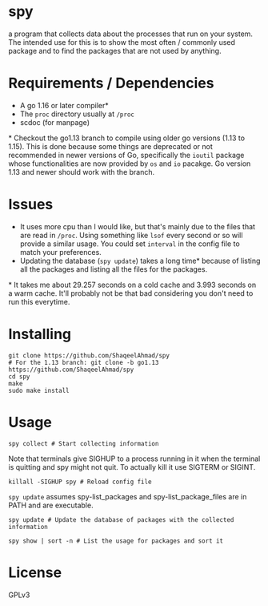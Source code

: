 # spy

a program that collects data about the processes that run on your system.
The intended use for this is to show the most often / commonly used package and
to find the packages that are not used by anything.

# Requirements / Dependencies
- A go 1.16 or later compiler*
- The `proc` directory usually at `/proc`
- scdoc (for manpage)

\* Checkout the go1.13 branch to compile using older go versions (1.13 to
1.15). This is done because some things are deprecated or not recommended in
newer versions of Go, specifically the `ioutil` package whose functionalities
are now provided by `os` and `io` pacakge. Go version 1.13 and newer should
work with the branch.

# Issues
- It uses more cpu than I would like, but that's mainly due to the files that
  are read in `/proc`. Using something like `lsof` every second or so will
  provide a similar usage. You could set `interval` in the config file to
  match your preferences.
- Updating the database (`spy update`) takes a long time*  because of listing
  all the packages and listing all the files for the packages.

\* It takes me about 29.257 seconds on a cold cache and 3.993 seconds on a warm
cache. It'll probably not be that bad considering you don't need to run this
everytime.

# Installing

```
git clone https://github.com/ShaqeelAhmad/spy
# For the 1.13 branch: git clone -b go1.13 https://github.com/ShaqeelAhmad/spy
cd spy
make
sudo make install
```

# Usage

```
spy collect # Start collecting information
```

Note that terminals give SIGHUP to a process running in it when the terminal is
quitting and spy might not quit. To actually kill it use SIGTERM or SIGINT.
```
killall -SIGHUP spy # Reload config file
```

`spy update` assumes spy-list_packages and spy-list_package_files are in PATH
and are executable.
```
spy update # Update the database of packages with the collected information
```

```
spy show | sort -n # List the usage for packages and sort it
```

# License

GPLv3
